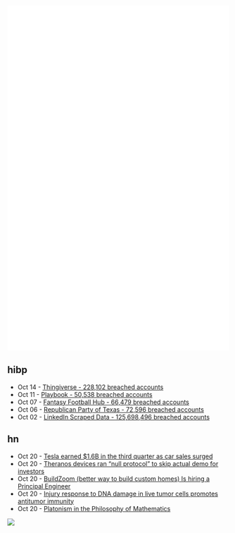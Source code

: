 ![Metrics](https://raw.githubusercontent.com/phixion/phixion/master/metrics.svg)

## hibp

<!--
for https://github.com/phixion/phixion/blob/main/.github/workflows/feeds.yml
-->
<!--START_SECTION:haveibeenpwnd-->
- Oct 14 - [Thingiverse - 228,102 breached accounts](https://haveibeenpwned.com/PwnedWebsites#Thingiverse)
- Oct 11 - [Playbook - 50,538 breached accounts](https://haveibeenpwned.com/PwnedWebsites#Playbook)
- Oct 07 - [Fantasy Football Hub - 66,479 breached accounts](https://haveibeenpwned.com/PwnedWebsites#FantasyFootballHub)
- Oct 06 - [Republican Party of Texas - 72,596 breached accounts](https://haveibeenpwned.com/PwnedWebsites#RepublicanPartyOfTexas)
- Oct 02 - [LinkedIn Scraped Data - 125,698,496 breached accounts](https://haveibeenpwned.com/PwnedWebsites#LinkedInScrape)
<!--END_SECTION:haveibeenpwnd-->

## hn

<!--
for https://github.com/phixion/phixion/blob/main/.github/workflows/feeds.yml
-->
<!--START_SECTION:hn-->
- Oct 20 - [Tesla earned $1.6B in the third quarter as car sales surged](https://www.nytimes.com/2021/10/20/business/tesla-earnings.html)
- Oct 20 - [Theranos devices ran “null protocol” to skip actual demo for investors](https://arstechnica.com/tech-policy/2021/10/theranos-devices-ran-demo-apps-that-blocked-error-messages-during-investor-pitches/)
- Oct 20 - [BuildZoom (better way to build custom homes) Is hiring a Principal Engineer](https://jobs.lever.co/buildzoom)
- Oct 20 - [Injury response to DNA damage in live tumor cells promotes antitumor immunity](https://www.science.org/doi/10.1126/scisignal.abc4764)
- Oct 20 - [Platonism in the Philosophy of Mathematics](https://plato.stanford.edu/entries/platonism-mathematics/)
<!--END_SECTION:hn-->

<!--
for https://yhype.me
-->
![](https://hit.yhype.me/github/profile?user_id=13013670)
